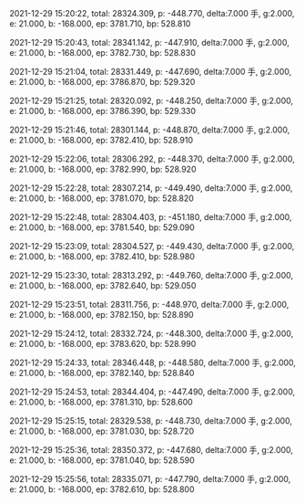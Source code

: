 2021-12-29 15:20:22, total: 28324.309, p: -448.770, delta:7.000 手, g:2.000, e: 21.000, b: -168.000, ep: 3781.710, bp: 528.810

2021-12-29 15:20:43, total: 28341.142, p: -447.910, delta:7.000 手, g:2.000, e: 21.000, b: -168.000, ep: 3782.730, bp: 528.830

2021-12-29 15:21:04, total: 28331.449, p: -447.690, delta:7.000 手, g:2.000, e: 21.000, b: -168.000, ep: 3786.870, bp: 529.320

2021-12-29 15:21:25, total: 28320.092, p: -448.250, delta:7.000 手, g:2.000, e: 21.000, b: -168.000, ep: 3786.390, bp: 529.330

2021-12-29 15:21:46, total: 28301.144, p: -448.870, delta:7.000 手, g:2.000, e: 21.000, b: -168.000, ep: 3782.410, bp: 528.910

2021-12-29 15:22:06, total: 28306.292, p: -448.370, delta:7.000 手, g:2.000, e: 21.000, b: -168.000, ep: 3782.990, bp: 528.920

2021-12-29 15:22:28, total: 28307.214, p: -449.490, delta:7.000 手, g:2.000, e: 21.000, b: -168.000, ep: 3781.070, bp: 528.820

2021-12-29 15:22:48, total: 28304.403, p: -451.180, delta:7.000 手, g:2.000, e: 21.000, b: -168.000, ep: 3781.540, bp: 529.090

2021-12-29 15:23:09, total: 28304.527, p: -449.430, delta:7.000 手, g:2.000, e: 21.000, b: -168.000, ep: 3782.410, bp: 528.980

2021-12-29 15:23:30, total: 28313.292, p: -449.760, delta:7.000 手, g:2.000, e: 21.000, b: -168.000, ep: 3782.640, bp: 529.050

2021-12-29 15:23:51, total: 28311.756, p: -448.970, delta:7.000 手, g:2.000, e: 21.000, b: -168.000, ep: 3782.150, bp: 528.890

2021-12-29 15:24:12, total: 28332.724, p: -448.300, delta:7.000 手, g:2.000, e: 21.000, b: -168.000, ep: 3783.620, bp: 528.990

2021-12-29 15:24:33, total: 28346.448, p: -448.580, delta:7.000 手, g:2.000, e: 21.000, b: -168.000, ep: 3782.140, bp: 528.840

2021-12-29 15:24:53, total: 28344.404, p: -447.490, delta:7.000 手, g:2.000, e: 21.000, b: -168.000, ep: 3781.310, bp: 528.600

2021-12-29 15:25:15, total: 28329.538, p: -448.730, delta:7.000 手, g:2.000, e: 21.000, b: -168.000, ep: 3781.030, bp: 528.720

2021-12-29 15:25:36, total: 28350.372, p: -447.680, delta:7.000 手, g:2.000, e: 21.000, b: -168.000, ep: 3781.040, bp: 528.590

2021-12-29 15:25:56, total: 28335.071, p: -447.790, delta:7.000 手, g:2.000, e: 21.000, b: -168.000, ep: 3782.610, bp: 528.800